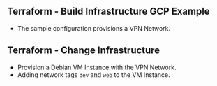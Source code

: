 ## Terraform - Build Infrastructure GCP Example
- The sample configuration provisions a VPN Network.

## Terraform - Change Infrastructure
- Provision a Debian VM Instance with the VPN Network.
- Adding network tags `dev` and `web` to the VM Instance.